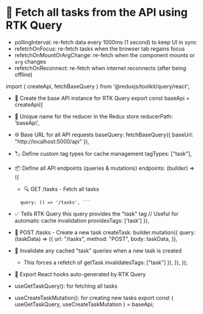 

# 🔁 Fetch all tasks from the API using RTK Query
- pollingInterval: re-fetch data every 1000ms (1 second) to keep UI in sync
- refetchOnFocus: re-fetch tasks when the browser tab regains focus
- refetchOnMountOrArgChange: re-fetch when the component mounts or `arg` changes
- refetchOnReconnect: re-fetch when internet reconnects (after being offline)

import { createApi, fetchBaseQuery } from '@reduxjs/toolkit/query/react';

 - 🔁 Create the base API instance for RTK Query
export const baseApi = createApi({
  - 💾 Unique name for the reducer in the Redux store
  reducerPath: 'baseApi',

  - 🌐 Base URL for all API requests
  baseQuery: fetchBaseQuery({ baseUrl: "http://localhost:5000/api" }),

  - 🏷️ Define custom tag types for cache management
  tagTypes: ["task"],

  - 📦 Define all API endpoints (queries & mutations)
  endpoints: (builder) => ({

    - 🔍 GET /tasks - Fetch all tasks
    ``` getTask: builder.query({
      query: () => '/tasks', ```

 - ✅ Tells RTK Query this query provides the "task" tag
      // Useful for automatic cache invalidation
      providesTags: ['task']
    }),

-  📝 POST /tasks - Create a new task
    createTask: builder.mutation({
      query: (taskData) => ({
        url: "/tasks",
        method: "POST",
        body: taskData,
      }),

  - 🚫 Invalidate any cached "task" queries when a new task is created
    - This forces a refetch of getTask
      invalidatesTags: ["task"]
    }),
  }),
});

- 🚀 Export React hooks auto-generated by RTK Query
 - useGetTaskQuery(): for fetching all tasks
 - useCreateTaskMutation(): for creating new tasks
export const { useGetTaskQuery, useCreateTaskMutation } = baseApi;
